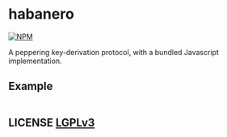 # habanero
[![NPM](https://img.shields.io/npm/v/habanero.svg)](https://www.npmjs.org/package/habanero)

A peppering key-derivation protocol,  with a bundled Javascript implementation.

## Example
``` javascript
```

## LICENSE [LGPLv3](LICENSE)
